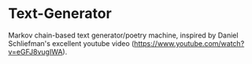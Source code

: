 # Text-Generator
Markov chain-based text generator/poetry machine, inspired by Daniel Schliefman's excellent youtube video (https://www.youtube.com/watch?v=eGFJ8vugIWA).

